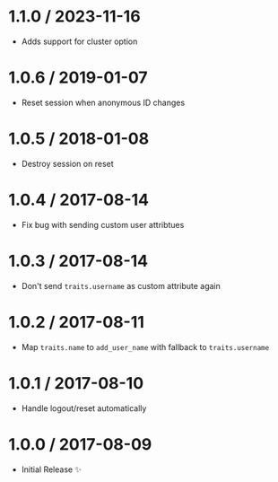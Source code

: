 1.1.0 / 2023-11-16
==================

  * Adds support for cluster option

1.0.6 / 2019-01-07
==================

  * Reset session when anonymous ID changes

1.0.5 / 2018-01-08
==================

  * Destroy session on reset

1.0.4 / 2017-08-14
==================

  * Fix bug with sending custom user attribtues

1.0.3 / 2017-08-14
==================

  * Don't send `traits.username` as custom attribute again

1.0.2 / 2017-08-11
==================

  * Map `traits.name` to `add_user_name` with fallback to `traits.username`

1.0.1 / 2017-08-10
==================

  * Handle logout/reset automatically

1.0.0 / 2017-08-09
==================

  * Initial Release :sparkles:
